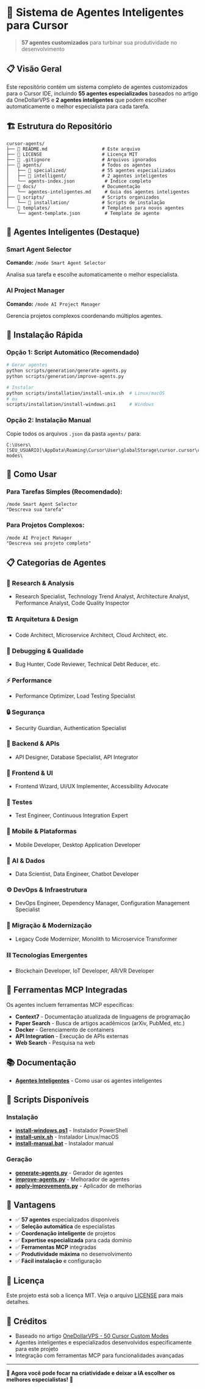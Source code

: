 # 🚀 Sistema de Agentes Inteligentes para Cursor

> **57 agentes customizados** para turbinar sua produtividade no desenvolvimento

## 📋 Visão Geral

Este repositório contém um sistema completo de agentes customizados para o Cursor IDE, incluindo **55 agentes especializados** baseados no artigo da OneDollarVPS e **2 agentes inteligentes** que podem escolher automaticamente o melhor especialista para cada tarefa.

## 🏗️ Estrutura do Repositório

```
cursor-agents/
├── 📄 README.md                    # Este arquivo
├── 📄 LICENSE                      # Licença MIT
├── 📄 .gitignore                   # Arquivos ignorados
├── 📁 agents/                      # Todos os agentes
│   ├── 📁 specialized/             # 55 agentes especializados
│   ├── 📁 intelligent/             # 2 agentes inteligentes
│   └── agents-index.json           # Índice completo
├── 📁 docs/                        # Documentação
│   └── agentes-inteligentes.md     # Guia dos agentes inteligentes
├── 📁 scripts/                     # Scripts organizados
│   └── 📁 installation/            # Scripts de instalação
└── 📁 templates/                   # Templates para novos agentes
    └── agent-template.json         # Template de agente
```

## 🧠 Agentes Inteligentes (Destaque)

### **Smart Agent Selector**
**Comando:** `/mode Smart Agent Selector`

Analisa sua tarefa e escolhe automaticamente o melhor especialista.

### **AI Project Manager**
**Comando:** `/mode AI Project Manager`

Gerencia projetos complexos coordenando múltiplos agentes.

## 🚀 Instalação Rápida

### **Opção 1: Script Automático (Recomendado)**
```bash
# Gerar agentes
python scripts/generation/generate-agents.py
python scripts/generation/improve-agents.py

# Instalar
python scripts/installation/install-unix.sh  # Linux/macOS
# ou
scripts/installation/install-windows.ps1     # Windows
```

### **Opção 2: Instalação Manual**
Copie todos os arquivos `.json` da pasta `agents/` para:
```
C:\Users\[SEU_USUARIO]\AppData\Roaming\Cursor\User\globalStorage\cursor.cursor\custom-modes\
```

## 🎯 Como Usar

### **Para Tarefas Simples (Recomendado):**
```
/mode Smart Agent Selector
"Descreva sua tarefa"
```

### **Para Projetos Complexos:**
```
/mode AI Project Manager
"Descreva seu projeto completo"
```

## 📋 Categorias de Agentes

### **🧠 Research & Analysis**
- Research Specialist, Technology Trend Analyst, Architecture Analyst, Performance Analyst, Code Quality Inspector

### **🏗️ Arquitetura & Design**
- Code Architect, Microservice Architect, Cloud Architect, etc.

### **🐛 Debugging & Qualidade**
- Bug Hunter, Code Reviewer, Technical Debt Reducer, etc.

### **⚡ Performance**
- Performance Optimizer, Load Testing Specialist

### **🔒 Segurança**
- Security Guardian, Authentication Specialist

### **🔧 Backend & APIs**
- API Designer, Database Specialist, API Integrator

### **🎨 Frontend & UI**
- Frontend Wizard, UI/UX Implementer, Accessibility Advocate

### **🧪 Testes**
- Test Engineer, Continuous Integration Expert

### **📱 Mobile & Plataformas**
- Mobile Developer, Desktop Application Developer

### **🤖 AI & Dados**
- Data Scientist, Data Engineer, Chatbot Developer

### **⚙️ DevOps & Infraestrutura**
- DevOps Engineer, Dependency Manager, Configuration Management Specialist

### **🔄 Migração & Modernização**
- Legacy Code Modernizer, Monolith to Microservice Transformer

### **⛓️ Tecnologias Emergentes**
- Blockchain Developer, IoT Developer, AR/VR Developer

## 🔧 Ferramentas MCP Integradas

Os agentes incluem ferramentas MCP específicas:

- **Context7** - Documentação atualizada de linguagens de programação
- **Paper Search** - Busca de artigos acadêmicos (arXiv, PubMed, etc.)
- **Docker** - Gerenciamento de containers
- **API Integration** - Execução de APIs externas
- **Web Search** - Pesquisa na web

## 📚 Documentação

- **[Agentes Inteligentes](docs/agentes-inteligentes.md)** - Como usar os agentes inteligentes

## 🔧 Scripts Disponíveis

### **Instalação**
- **[install-windows.ps1](scripts/installation/install-windows.ps1)** - Instalador PowerShell
- **[install-unix.sh](scripts/installation/install-unix.sh)** - Instalador Linux/macOS
- **[install-manual.bat](scripts/installation/install-manual.bat)** - Instalador manual

### **Geração**
- **[generate-agents.py](scripts/generation/generate-agents.py)** - Gerador de agentes
- **[improve-agents.py](scripts/generation/improve-agents.py)** - Melhorador de agentes
- **[apply-improvements.py](scripts/generation/apply-improvements.py)** - Aplicador de melhorias

## 🎉 Vantagens

- ✅ **57 agentes** especializados disponíveis
- ✅ **Seleção automática** de especialistas
- ✅ **Coordenação inteligente** de projetos
- ✅ **Expertise especializada** para cada domínio
- ✅ **Ferramentas MCP** integradas
- ✅ **Produtividade máxima** no desenvolvimento
- ✅ **Fácil instalação** e configuração

## 📄 Licença

Este projeto está sob a licença MIT. Veja o arquivo [LICENSE](LICENSE) para mais detalhes.

## 🙏 Créditos

- Baseado no artigo [OneDollarVPS - 50 Cursor Custom Modes](https://onedollarvps.com/blogs/cursor-custom-mode-settings.html)
- Agentes inteligentes e especializados desenvolvidos especificamente para este projeto
- Integração com ferramentas MCP para funcionalidades avançadas

---

**🎯 Agora você pode focar na criatividade e deixar a IA escolher os melhores especialistas!** 🚀
